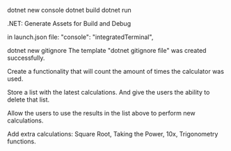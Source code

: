 dotnet new console
dotnet build
dotnet run

.NET: Generate Assets for Build and Debug

in launch.json file:
"console": "integratedTerminal",

dotnet new gitignore
The template "dotnet gitignore file" was created successfully.




 Create a functionality that will count the amount of times the calculator was used.

 Store a list with the latest calculations. And give the users the ability to delete that list.

 Allow the users to use the results in the list above to perform new calculations.
 
 Add extra calculations: Square Root, Taking the Power, 10x, Trigonometry functions.